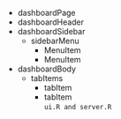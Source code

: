 * dashboardPage
* dashboardHeader  
* dashboardSidebar  
  * sidebarMenu  
     * MenuItem  
     * MenuItem  
* dashboardBody  
  * tabItems  
    * tabItem  
    * tabItem  
`ui.R and server.R`
